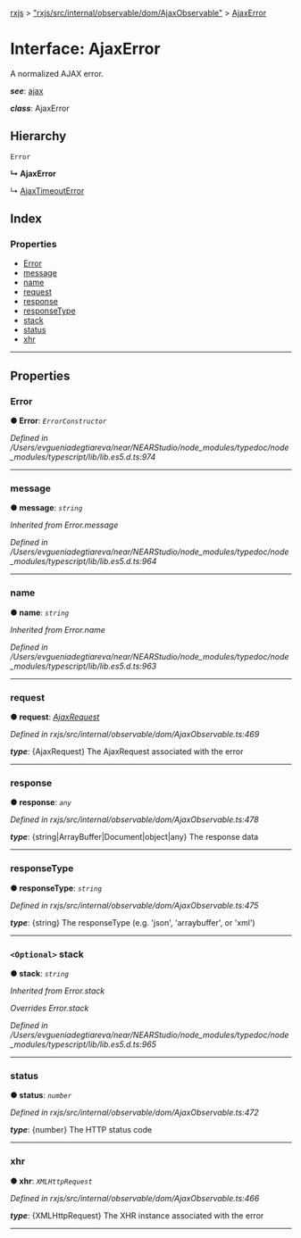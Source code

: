 [rxjs](../README.md) > ["rxjs/src/internal/observable/dom/AjaxObservable"](../modules/_rxjs_src_internal_observable_dom_ajaxobservable_.md) > [AjaxError](../interfaces/_rxjs_src_internal_observable_dom_ajaxobservable_.ajaxerror.md)

# Interface: AjaxError

A normalized AJAX error.

*__see__*: [ajax](../modules/_rxjs_src_internal_observable_dom_ajax_.md#ajax)

*__class__*: AjaxError

## Hierarchy

 `Error`

**↳ AjaxError**

↳  [AjaxTimeoutError](_rxjs_src_internal_observable_dom_ajaxobservable_.ajaxtimeouterror.md)

## Index

### Properties

* [Error](_rxjs_src_internal_observable_dom_ajaxobservable_.ajaxerror.md#error)
* [message](_rxjs_src_internal_observable_dom_ajaxobservable_.ajaxerror.md#message)
* [name](_rxjs_src_internal_observable_dom_ajaxobservable_.ajaxerror.md#name)
* [request](_rxjs_src_internal_observable_dom_ajaxobservable_.ajaxerror.md#request)
* [response](_rxjs_src_internal_observable_dom_ajaxobservable_.ajaxerror.md#response)
* [responseType](_rxjs_src_internal_observable_dom_ajaxobservable_.ajaxerror.md#responsetype)
* [stack](_rxjs_src_internal_observable_dom_ajaxobservable_.ajaxerror.md#stack)
* [status](_rxjs_src_internal_observable_dom_ajaxobservable_.ajaxerror.md#status)
* [xhr](_rxjs_src_internal_observable_dom_ajaxobservable_.ajaxerror.md#xhr)

---

## Properties

<a id="error"></a>

###  Error

**● Error**: *`ErrorConstructor`*

*Defined in /Users/evgueniadegtiareva/near/NEARStudio/node_modules/typedoc/node_modules/typescript/lib/lib.es5.d.ts:974*

___
<a id="message"></a>

###  message

**● message**: *`string`*

*Inherited from Error.message*

*Defined in /Users/evgueniadegtiareva/near/NEARStudio/node_modules/typedoc/node_modules/typescript/lib/lib.es5.d.ts:964*

___
<a id="name"></a>

###  name

**● name**: *`string`*

*Inherited from Error.name*

*Defined in /Users/evgueniadegtiareva/near/NEARStudio/node_modules/typedoc/node_modules/typescript/lib/lib.es5.d.ts:963*

___
<a id="request"></a>

###  request

**● request**: *[AjaxRequest](_rxjs_src_internal_observable_dom_ajaxobservable_.ajaxrequest.md)*

*Defined in rxjs/src/internal/observable/dom/AjaxObservable.ts:469*

*__type__*: {AjaxRequest} The AjaxRequest associated with the error

___
<a id="response"></a>

###  response

**● response**: *`any`*

*Defined in rxjs/src/internal/observable/dom/AjaxObservable.ts:478*

*__type__*: {string\|ArrayBuffer\|Document\|object\|any} The response data

___
<a id="responsetype"></a>

###  responseType

**● responseType**: *`string`*

*Defined in rxjs/src/internal/observable/dom/AjaxObservable.ts:475*

*__type__*: {string} The responseType (e.g. 'json', 'arraybuffer', or 'xml')

___
<a id="stack"></a>

### `<Optional>` stack

**● stack**: *`string`*

*Inherited from Error.stack*

*Overrides Error.stack*

*Defined in /Users/evgueniadegtiareva/near/NEARStudio/node_modules/typedoc/node_modules/typescript/lib/lib.es5.d.ts:965*

___
<a id="status"></a>

###  status

**● status**: *`number`*

*Defined in rxjs/src/internal/observable/dom/AjaxObservable.ts:472*

*__type__*: {number} The HTTP status code

___
<a id="xhr"></a>

###  xhr

**● xhr**: *`XMLHttpRequest`*

*Defined in rxjs/src/internal/observable/dom/AjaxObservable.ts:466*

*__type__*: {XMLHttpRequest} The XHR instance associated with the error

___

